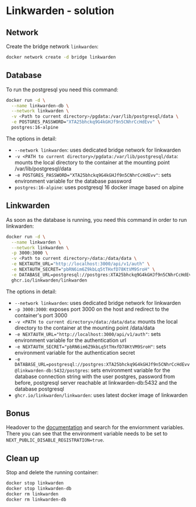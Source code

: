 # Linkwarden - solution

## Network

Create the bridge network `linkwarden`:

```bash
docker network create -d bridge linkwarden
```

## Database

To run the postgresql you need this command:

```bash
docker run -d \
  --name linkwarden-db \
  --network linkwarden \
  -v <Path to current directory>/pgdata:/var/lib/postgresql/data \
  -e POSTGRES_PASSWORD="XTA25bhckq9G4kGHJf9n5CNhrCcHdEvv" \
  postgres:16-alpine
```

The options in detail:

- `--network linkwarden`: uses dedicated bridge network for linkwarden
- `-v <PATH to current directory>/pgdata:/var/lib/postgresql/data`: mounts the local directory to the container at the mounting point /var/lib/postgresql/data
- `-e POSTGRES_PASSWORD="XTA25bhckq9G4kGHJf9n5CNhrCcHdEvv"`: sets environment variable for the database password
- `postgres:16-alpine`: uses postgresql 16 docker image based on alpine

## Linkwarden

As soon as the database is running, you need this command in order to run linkwarden:

```bash
docker run -d \
  --name linkwarden \
  --network linkwarden \
  -p 3000:3000 \
  -v <Path to current directory>/data:/data/data \
  -e NEXTAUTH_URL="http://localhost:3000/api/v1/auth" \
  -e NEXTAUTH_SECRET="pbRN6im6Z9kbLq5tTHxfD78KtVM9SroH" \
  -e DATABASE_URL=postgresql://postgres:XTA25bhckq9G4kGHJf9n5CNhrCcHdEvv@linkwarden-db:5432/postgres \
  ghcr.io/linkwarden/linkwarden
```

The options in detail:

- `--network linkwarden`: uses dedicated bridge network for linkwarden
- `-p 3000:3000`: exposes port 3000 on the host and redirect to the container's port 3000
- `-v <PATH to current directory>/data:/data/data`: mounts the local directory to the container at the mounting point /data/data
- `-e NEXTAUTH_URL="http://localhost:3000/api/v1/auth"`: sets environment variable for the authentication url
- `-e NEXTAUTH_SECRET="pbRN6im6Z9kbLq5tTHxfD78KtVM9SroH"`: sets environment variable for the authentication secret
- `-e DATABASE_URL=postgresql://postgres:XTA25bhckq9G4kGHJf9n5CNhrCcHdEvv@linkwarden-db:5432/postgres`: sets environment variable for the database connection string with the user postgres, password from before, postgresql server reachable at linkwarden-db:5432 and the database postgresql
- `ghcr.io/linkwarden/linkwarden`: uses latest docker image of linkwarden


## Bonus

Headover to the [documentation](https://docs.linkwarden.app/self-hosting/environment-variables) and search for the enviornment variables. There you can see that the environment variable needs to be set to `NEXT_PUBLIC_DISABLE_REGISTRATION=true`. 


## Clean up

Stop and delete the running container:

```bash
docker stop linkwarden
docker stop linkwarden-db
docker rm linkwarden
docker rm linkwarden-db
```
